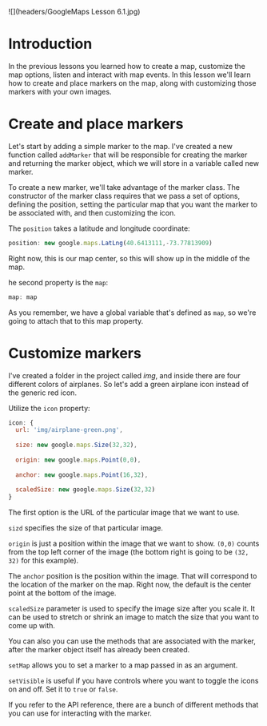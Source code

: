 ![](headers/GoogleMaps Lesson 6.1.jpg)
# Introduction

In the previous lessons you learned how to create a map, customize the map options, listen and interact with map events. In this lesson we'll learn how to create and place markers on the map, along with customizing those markers with your own images.

# Create and place markers

Let's start by adding a simple marker to the map. I've created a new function called `addMarker` that will be responsible for creating the marker and returning the marker object, which we will store in a variable called new marker.

To create a new marker, we'll take advantage of the marker class. The constructor of the marker class requires that we pass a set of options, defining the position, setting the particular map that you want the marker to be associated with, and then customizing the icon.

The `position` takes a latitude and longitude coordinate:

```js
position: new google.maps.LatLng(40.6413111,-73.77813909)
```

Right now, this is our map center, so this will show up in the middle of the map.

he second property is the `map`:

```js
map: map
```

As you remember, we have a global variable that's defined as `map`, so we're going to attach that to this map property.

# Customize markers

I've created a folder in the project called *img*, and inside there are four different colors of airplanes. So let's add a green airplane icon instead of the generic red icon.

Utilize the `icon` property:

```js
icon: {
  url: 'img/airplane-green.png',
  
  size: new google.maps.Size(32,32),
  
  origin: new google.maps.Point(0,0),
  
  anchor: new google.maps.Point(16,32),
  
  scaledSize: new google.maps.Size(32,32)
}
```

The first option is the URL of the particular image that we want to use.

`sizd` specifies the size of that particular image.

`origin` is just a position within the image that we want to show. `(0,0)` counts from the top left corner of the image (the bottom right is going to be `(32, 32)` for this example).

The `anchor` position is the position within the image. That will correspond to the location of the marker on the map. Right now, the default is the center point at the bottom of the image.

`scaledSize` parameter is used to specify the image size after you scale it. It can be used to stretch or shrink an image to match the size that you want to come up with.

You can also you can use the methods that are associated with the marker, after the marker object itself has already been created.

`setMap` allows you to set a marker to a map passed in as an argument.

`setVisible` is useful if you have controls where you want to toggle the icons on and off. Set it to `true` or `false`. 

If you refer to the API reference, there are a bunch of different methods that you can use for interacting with the marker.